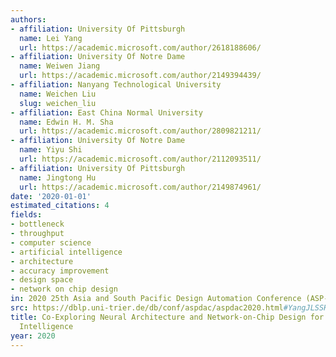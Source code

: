 ```yaml
---
authors:
- affiliation: University Of Pittsburgh
  name: Lei Yang
  url: https://academic.microsoft.com/author/2618188606/
- affiliation: University Of Notre Dame
  name: Weiwen Jiang
  url: https://academic.microsoft.com/author/2149394439/
- affiliation: Nanyang Technological University
  name: Weichen Liu
  slug: weichen_liu
- affiliation: East China Normal University
  name: Edwin H. M. Sha
  url: https://academic.microsoft.com/author/2809821211/
- affiliation: University Of Notre Dame
  name: Yiyu Shi
  url: https://academic.microsoft.com/author/2112093511/
- affiliation: University Of Pittsburgh
  name: Jingtong Hu
  url: https://academic.microsoft.com/author/2149874961/
date: '2020-01-01'
estimated_citations: 4
fields:
- bottleneck
- throughput
- computer science
- artificial intelligence
- architecture
- accuracy improvement
- design space
- network on chip design
in: 2020 25th Asia and South Pacific Design Automation Conference (ASP-DAC)
src: https://dblp.uni-trier.de/db/conf/aspdac/aspdac2020.html#YangJLSSH20
title: Co-Exploring Neural Architecture and Network-on-Chip Design for Real-Time Artificial
  Intelligence
year: 2020
---
```

